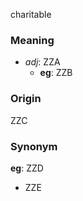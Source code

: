 charitable
### Meaning
+ _adj_: ZZA
	+ __eg__: ZZB

### Origin

ZZC

### Synonym

__eg__: ZZD

+ ZZE


